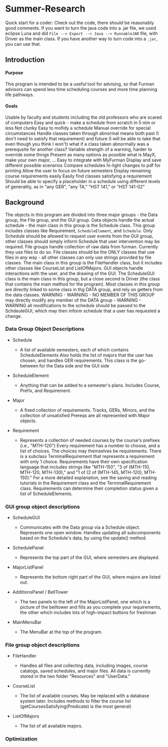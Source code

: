 

# Summer-Research

Quick start for a coder:
    Check out the code, there should be reasonably good comments. If you want to turn the java code into a .jar file, we used
    eclipse Luna and did ``File --> Export --> Java --> RunnableJAR`` file, with Driver as the main class. If you have another way to 
    turn code into a ``.jar``, you can use that.


## Introduction

#### Purpose 
This program is intended to be a useful tool for advising, so that Furman advisors can spend less time scheduling courses
and more time planning life pathways.

#### Goals
Usable by faculty and students 
including the old professors who are scared of computers
      Easy and quick - make a schedule from scratch in 5 min or less
      Not clunky
    Easy to mofidy a schedule
    Manual override for special circumstances
      Handle classes taken through abnormal means 
        both past (I don't need to satisfy that requirement) 
          and future (I will be able to take that even though you think I won't)
        what if a class taken abnormally was a prerequsite for another class?
      Variable strength of a warning, harder to override some things
    Present as many options as possible
      what is MayX, make your own major, ...
    Easy to integrate with MyFurman
    Display and save different possible scenarios
    Compare schedules
      hi-light changes
      to pdf for printing
    Allow the user to focus on future semesters
    Display remaining course requirements easily
    Easily find classes satisfying a requirement
    Should be able to specify a placeholder in a schedule using different levels of generality, 
        as in "any GER", "any TA," "HST 141," or "HST 141-02"
## Background

The objects in this program are divided into three major groups - the Data group, the File group, and the GUI group.
    Data objects handle the actual schedule - the main class in this group is the Schedule class. This group includes classes
        like Requirement, ``ScheduleElement``, and ``Schedule``. Only Schedule should be allowed to request user events from
        the GUI group, other classes should simply inform Schedule that user intervention may be required.
    File groups handle collection of raw data from furman. Currently they use files to do so. File classes should be 
         the ONLY classes that use files in any way - all other classes can only use strings provided by file classes.
         The main class in this group is the FileHandler class, but it includes other classes like CourseList and
         ListOfMajors.
    GUI objects handle interactions with the user, and the drawing of the GUI. The ScheduleGUI class is the main class in this 
        group, but a close second is Driver (the class that contains the main method for the program). Most classes in this group
        are directly linked to some class in thg DATA group, and rely on getters from the data classes. 
        WARNING - WARNING -  NO MEMBER OF THIS GROUP may directly modify any member of the DATA group - WARNING - WARNING
        all modifications to the schedule should be passed to the SchdeuleGUI, which
        may then inform schedule that a user has requested a change.
### Data Group Object Descriptions

* Schedule
    * A list of available semesters, each of which contains ScheduleElements
    Also holds the list of majors that the user has chosen, and handles GER requirements.
    This class is the go-between for the Data side and the GUI side

* ScheduleElement
    * Anything that can be added to a semester's plans.
    Includes Course, Prefix, and Requirement.
    
* Major
    * A fixed collection of requirements.
    Tracks, GERs, Minors, and the collection of unsatisfied Prereqs are all represented with Major objects.
      
* Requirement
    * Represents a collection of needed courses by the course's prefixes (i.e., "MTH-120")
    Every requirement has a number to choose, and a list of choices. The choices may themselves be requirements.
    There is a subclass TerminalRequirement that represents a requirement with only 1 choice.
    Requirements have their own specification language that includes strings like "MTH-150", "3 of (MTH-110, MTH-120, MTH-130),"
    and "1 of (2 of (MTH-145, MTH-120), MTH-150)." For a more detailed explanation, see the saving and reading tutorials in
    the Requirement class and the TerminalRequirement class.
    Requirements can determine their completion status given a list of ScheduleElements.
    
    

      
 
  
### GUI group object descriptions

* ScheduleGUI 
    * Communicates with the Data group via a Schedule object.
      Represents one open window.
      Handles updating all subcomponents based on the Schedule's data, by using the update() method.
      
* SchedulePanel
    * Represents the top part of the GUI, where semesters are displayed.
      
* MajorListPanel
    * Represents the bottom right part of the GUI, where majors are listed out.
      
* AdditionsPanel / BellTower
    * The two panels to the left of the MajorListPanel, one which is a picture of the belltower and fills as you 
      complete your requirements, the other which includes lots of high-impact buttons for freshman
      
* MainMenuBar
    * The MenuBar at the top of the program.
    
### File group object descriptions
* FileHandler
    * Handles all files and collecting data, including images, course catalogs, saved schedules, and major files.
      All data is currently stored in the two folder "Resources" and "UserData."
      
* CourseList
    * The list of available courses. May be replaced with a database system later. Includes methods to filter the course list
      (getCoursesSatisfying(Predicate<Course>) is the most general)
    
* ListOfMajors
    * The list of all available majors.
  
### Optimization

